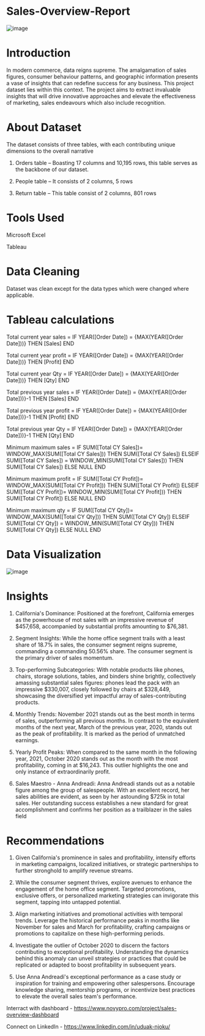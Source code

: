 # Sales-Overview-Report

![image](https://github.com/UduakN/Sales-Overview-Report/assets/128192166/06106fed-251f-4b77-b9ba-6c85d939681e)

# Introduction

In modern commerce, data reigns supreme. The amalgamation of sales figures, consumer behaviour patterns, and geographic information presents a vase of insights that can redefine success for any business. This project dataset lies within this context. The project aims to extract invaluable insights that will drive innovative approaches and elevate the effectiveness of marketing, sales endeavours which also include recognition. 

# About Dataset

The dataset consists of three tables, with each contributing unique dimensions to the overall narrative

1.	Orders table – Boasting 17 columns and 10,195 rows, this table serves as the backbone of our dataset.
   
2.	People table – It consists of 2 columns, 5 rows
   
3.	Return table – This table consist of 2 columns, 801 rows


# Tools Used

Microsoft Excel

Tableau

# Data Cleaning
Dataset was clean except for the data types which were changed where applicable.

# Tableau calculations

Total current year sales = IF YEAR([Order Date]) = {MAX(YEAR([Order Date]))} THEN [Sales] END

Total current year profit = IF YEAR([Order Date]) = {MAX(YEAR([Order Date]))} THEN [Profit] END

Total current year Qty = IF YEAR([Order Date]) = {MAX(YEAR([Order Date]))} THEN [Qty] END

Total previous year sales = IF YEAR([Order Date]) = {MAX(YEAR([Order Date]))}-1 THEN [Sales] END

Total previous year profit = IF YEAR([Order Date]) = {MAX(YEAR([Order Date]))}-1 THEN [Profit] END

Total previous year Qty = IF YEAR([Order Date]) = {MAX(YEAR([Order Date]))}-1 THEN [Qty] END

Minimum maximum sales = IF SUM([Total CY Sales])= WINDOW_MAX(SUM([Total CY Sales])) THEN SUM([Total CY Sales])
ELSEIF SUM([Total CY Sales]) = WINDOW_MIN(SUM([Total CY Sales])) THEN SUM([Total CY Sales])
ELSE NULL
END

Minimum maximum profit = IF SUM([Total CY Profit])= WINDOW_MAX(SUM([Total CY Profit])) THEN SUM([Total CY Profit])
ELSEIF SUM([Total CY Profit])= WINDOW_MIN(SUM([Total CY Profit])) THEN SUM([Total CY Profit])
ELSE NULL
END

Minimum maximum qty = IF SUM([Total CY Qty])= WINDOW_MAX(SUM([Total CY Qty])) THEN SUM([Total CY Qty])
ELSEIF SUM([Total CY Qty]) = WINDOW_MIN(SUM([Total CY Qty])) THEN SUM([Total CY Qty])
ELSE NULL
END




# Data Visualization

![image](https://github.com/UduakN/Sales-Overview-Report/assets/128192166/97a5349c-a3bf-4f81-bf92-cbfac618c0ea)


# Insights

1.	California's Dominance: Positioned at the forefront, California emerges as the powerhouse of mot sales with an impressive revenue of $457,658, accompanied by substantial profits amounting to $76,381. 

2.	Segment Insights: While the home office segment trails with a least share of 18.7% in sales, the consumer segment reigns supreme, commanding a commanding 50.56% share. The consumer segment is the primary driver of sales momentum.

3.	Top-performing Subcategories: With notable products like phones, chairs, storage solutions, tables, and binders shine brightly, collectively amassing substantial sales figures: phones lead the pack with an impressive $330,007, closely followed by chairs at $328,449, showcasing the diversified yet impactful array of sales-contributing products.

4.	Monthly Trends: November 2021 stands out as the best month in terms of sales, outperforming all previous months. In contrast to the equivalent months of the next year, March of the previous year, 2020, stands out as the peak of profitability. It is marked as the period of unmatched earnings.

5.	Yearly Profit Peaks: When compared to the same month in the following year, 2021, October 2020 stands out as the month with the most profitability, coming in at $16,243. This outlier highlights the one and only instance of extraordinarily profit.

6.	Sales Maestro - Anna Andreadi: Anna Andreadi stands out as a notable figure among the group of salespeople. With an excellent record, her sales abilities are evident, as seen by her astounding $725k in total sales. Her outstanding success establishes a new standard for great accomplishment and confirms her position as a trailblazer in the sales field

# Recommendations

1.	 Given California's prominence in sales and profitability, intensify efforts in marketing campaigns, localized initiatives, or strategic partnerships to further stronghold to amplify revenue streams.

2.	While the consumer segment thrives, explore avenues to enhance the engagement of the home office segment. Targeted promotions, exclusive offers, or personalized marketing strategies can invigorate this segment, tapping into untapped potential.

3.	Align marketing initiatives and promotional activities with temporal trends. Leverage the historical performance peaks in months like November for sales and March for profitability, crafting campaigns or promotions to capitalize on these high-performing periods.

4.	Investigate the outlier of October 2020 to discern the factors contributing to exceptional profitability. Understanding the dynamics behind this anomaly can unveil strategies or practices that could be replicated or adapted to boost profitability in subsequent years.

5.	Use Anna Andreadi's exceptional performance as a case study or inspiration for training and empowering other salespersons. Encourage knowledge sharing, mentorship programs, or incentivize best practices to elevate the overall sales team's performance.




Interract with dashboard - https://www.novypro.com/project/sales-overview-dashboard


Connect on LinkedIn - https://www.linkedin.com/in/uduak-njoku/
